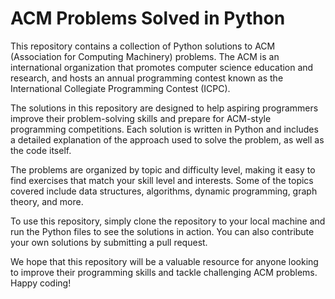 # ACM Problems Solved in Python
This repository contains a collection of Python solutions to ACM (Association for Computing Machinery) problems. The ACM is an international organization that promotes computer science education and research, and hosts an annual programming contest known as the International Collegiate Programming Contest (ICPC).

The solutions in this repository are designed to help aspiring programmers improve their problem-solving skills and prepare for ACM-style programming competitions. Each solution is written in Python and includes a detailed explanation of the approach used to solve the problem, as well as the code itself.

The problems are organized by topic and difficulty level, making it easy to find exercises that match your skill level and interests. Some of the topics covered include data structures, algorithms, dynamic programming, graph theory, and more.

To use this repository, simply clone the repository to your local machine and run the Python files to see the solutions in action. You can also contribute your own solutions by submitting a pull request.

We hope that this repository will be a valuable resource for anyone looking to improve their programming skills and tackle challenging ACM problems. Happy coding!
